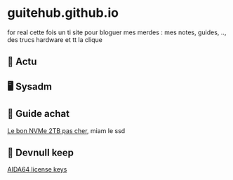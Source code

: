 # guitehub.github.io

for real cette fois un ti site pour bloguer mes merdes :
mes notes, guides, .., des trucs hardware et tt la clique

## 📰 Actu


## 🖥️ Sysadm

## 🤑 Guide achat
[Le bon NVMe 2TB pas cher](https://www.amazon.fr/gp/product/B08GVDNTGJ/ref=ppx_yo_dt_b_asin_title_o00_s00?ie=UTF8&psc=1), miam le ssd

## 👾 Devnull keep
[AIDA64 license keys](https://gist.github.com/thegreatestminer/af7a7d6cb3cafc0c5c146999c687d58d)